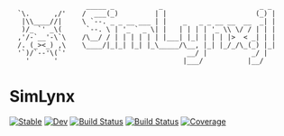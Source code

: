 ```
                   _____ _           _                        _ _
  `\.      ,/'    /  ___(_)         | |                      (_) |
   |\\____//|     \ `--. _ _ __ ___ | |    _   _ _ __ __  __  _| |
   )/_ `' _\(      `--. \ | '_ ` _ \| |   | | | | '_ \\ \/ / | | |
  ,'/-`__'-\`\    /\__/ / | | | | | | |___| |_| | | | |>  < _| | |
  /. (_><_) ,\    \____/|_|_| |_| |_\_____/\__, |_| |_/_/\_(_) |_|
  '`)/`--'\(`'                              __/ |           _/ |
    '      '                               |___/           |__/
```

# SimLynx

[![Stable](https://img.shields.io/badge/docs-stable-blue.svg)](https://trystankaes.github.io/SimLynx.jl/stable)
[![Dev](https://img.shields.io/badge/docs-dev-blue.svg)](https://trystankaes.github.io/SimLynx.jl/dev)
[![Build Status](https://travis-ci.com/trystankaes/SimLynx.jl.svg?branch=master)](https://travis-ci.com/trystankaes/SimLynx.jl)
[![Build Status](https://ci.appveyor.com/api/projects/status/github/trystankaes/SimLynx.jl?svg=true)](https://ci.appveyor.com/project/trystankaes/SimLynx-jl)
[![Coverage](https://codecov.io/gh/trystankaes/SimLynx.jl/branch/master/graph/badge.svg)](https://codecov.io/gh/trystankaes/SimLynx.jl)
